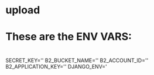 # upload

# These are the ENV VARS:
#
SECRET_KEY=''
B2_BUCKET_NAME=''
B2_ACCOUNT_ID=''
B2_APPLICATION_KEY=''
DJANGO_ENV='
